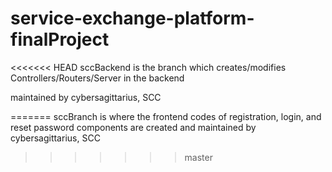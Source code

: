 # service-exchange-platform-finalProject

<<<<<<< HEAD
sccBackend is the branch which creates/modifies Controllers/Routers/Server in the backend

maintained by cybersagittarius, SCC


=======
sccBranch is where the frontend codes of registration, login, and reset password components are created and maintained by cybersagittarius, SCC
>>>>>>> master
